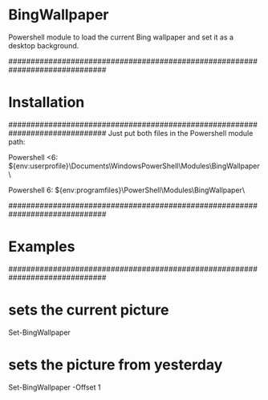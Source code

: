 # BingWallpaper
Powershell module to load the current Bing wallpaper and set it as a desktop background.

##############################################################################
# Installation
##############################################################################
Just put both files in the Powershell module path:

Powershell <6:
${env:userprofile}\Documents\WindowsPowerShell\Modules\BingWallpaper\

Powershell 6:
${env:programfiles}\PowerShell\Modules\BingWallpaper\

##############################################################################
# Examples
##############################################################################
# sets the current picture
Set-BingWallpaper

# sets the picture from yesterday
Set-BingWallpaper -Offset 1
